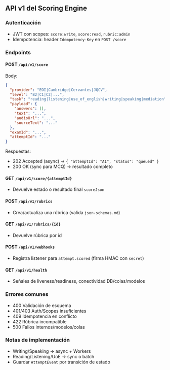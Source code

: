 ## API v1 del Scoring Engine

### Autenticación

- JWT con scopes: `score:write`, `score:read`, `rubric:admin`
- Idempotencia: header `Idempotency-Key` en `POST /score`

### Endpoints

#### POST `/api/v1/score`

Body:

```json
{
  "provider": "EOI|Cambridge|Cervantes|JQCV",
  "level": "B2|C1|C2|...",
  "task": "reading|listening|use_of_english|writing|speaking|mediation",
  "payload": {
    "answers": [],
    "text": "...",
    "audioUrl": "...",
    "sourceText": "..."
  },
  "examId": "...",
  "attemptId": "..."
}
```

Respuestas:

- 202 Accepted (async) → `{ "attemptId": "A1", "status": "queued" }`
- 200 OK (sync para MCQ) → resultado completo

#### GET `/api/v1/score/{attemptId}`

- Devuelve estado o resultado final `scoreJson`

#### POST `/api/v1/rubrics`

- Crea/actualiza una rúbrica (valida `json-schemas.md`)

#### GET `/api/v1/rubrics/{id}`

- Devuelve rúbrica por id

#### POST `/api/v1/webhooks`

- Registra listener para `attempt.scored` (firma HMAC con `secret`)

#### GET `/api/v1/health`

- Señales de liveness/readiness, conectividad DB/colas/modelos

### Errores comunes

- 400 Validación de esquema
- 401/403 Auth/Scopes insuficientes
- 409 Idempotencia en conflicto
- 422 Rúbrica incompatible
- 500 Fallos internos/modelos/colas

### Notas de implementación

- Writing/Speaking → async + Workers
- Reading/Listening/UoE → sync o batch
- Guardar `AttemptEvent` por transición de estado
